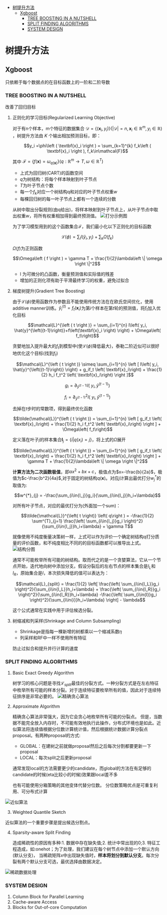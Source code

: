 - [树提升方法](#%e6%a0%91%e6%8f%90%e5%8d%87%e6%96%b9%e6%b3%95)
  - [Xgboost](#xgboost)
    - [TREE BOOSTING IN A NUTSHELL](#tree-boosting-in-a-nutshell)
    - [SPLIT FINDING ALGORITHMS](#split-finding-algorithms)
    - [SYSTEM DESIGN](#system-design)
# 树提升方法

## Xgboost

只依赖于每个数据点的在目标函数上的一阶和二阶导数

###   TREE BOOSTING IN A NUTSHELL

改善了回归目标
1. 正则化的学习目标(Regularized Learning Objective)

    对于有n个样本，m个特征的数据集合 $\mathcal{D} = \left \{ \left (  \textbf{x}_i,y_i \right ) \right \} \left ( \left | \mathcal{D}\right | = n,  \textbf{x}_i\in{\mathbb{R}^m}, y_i\in\mathbb{R}  \right )$ ，树提升方法由 $K$ 个输出相加预测目标，即：

    $$y_i =\phi\left ( \textbf{x}_i \right ) =  \sum_{k=1}^{k} f_k\left ( \textbf{x}_i \right ), f_k\in\mathcal{F}$$

    其中 $\mathcal{F}=\left \{  f\left ( \textbf{x} \right )  = \omega_{q\left( \textbf{x} \right)} \right \}\left ( q: {\mathbb{R}^m}  \rightarrow T,  \omega\in{\mathbb{R}^T} \right  )$
      * 上式为回归树(CART)的函数空间
      * $q$为树结构：将每个样本映射到叶子节点
      * $T$为叶子节点个数
      * 每一个$f_k$对应一个树结构q和对应的叶子节点权重$w$
      * 每棵回归树的每一叶子节点上都有一个连续的分数

   从树中取出分裂规则(由q给出)，将样本映射到叶子节点上，从叶子节点中取出权重$w$，将所有权重相加得到最终预测值。
   ![](/images/xgb_figure1.png "打分示例图")

   为了学习模型用到的这个函数集合$\mathcal{F}$，我们最小化以下正则化的目标函数

   $$\mathcal{L}\left ( \phi \right ) = \sum_{i}l\left ( \hat{y}_i, y_i \right )+\sum_{k}\Omega\left ( f_k \right ) $$

   $\Omega\left ( f \right )$为正则函数

   $$\Omega\left ( f \right ) = \gamma T + \frac{1}{2}\lambda\left \| \omega  \right \|^2$$

   * l 为可微分的凸函数，衡量预测值和实际值的残差
   * 增加的正则化项有助于平滑最终学习的权重，避免过拟合

2. 梯度树提升(Gradient Tree Boosting)

    由于$\mathcal{L}\left ( \phi \right )$使用函数作为参数且不能使用传统方法在在欧氏空间优化，使用additive manner训练。$\hat{y}^{\left( t \right)}_i=f_t\left( \textbf{x}_i \right)$为第$i$个样本在第$t$轮的预测值，将$f_t$加入优化目标

    $$\mathcal{L}^{\left ( t \right )} =  \sum_{i=1}^{n} l\left( y_i, \hat{y}^{\left({t-1}\right)}+f\left(\textbf{x}_i \right) \right) + \Omega\left( f_t\right)$$

    贪婪地加入提升最大的$f_t$到模型中(使$\mathcal{L}\left ( \phi \right )$降低最大)，泰勒二阶近似可以很好地优化这个目标(找到$f_t$)

    $$\mathcal{L}^{\left ( t \right )} \simeq \sum_{i=1}^{n} \left [ l\left( y_i, \hat{y}^{\left({t-1}\right)} \right)  + g_if_t \left( \textbf{x}_i\right) + \frac{1}{2} h_i f_t^2 \left( \textbf{x}_i\right) \right  ]$$

    $$g_i = \partial_{\hat{y}^{\left( t-1 \right)} } l\left(\ y_i, \hat{y}^{\left( t-1 \right)}\right)$$

    $$f_i = \partial^2_{\hat{y}^{\left( t-1 \right)} } l\left(\ y_i, \hat{y}^{\left( t-1 \right)}\right)$$

    去掉在$t$步时的常数项，得到最终优化函数

    $$\tilde{\mathcal{L}}^{\left ( t \right )} = \sum_{i=1}^{n} \left [ g_if_t \left( \textbf{x}_i\right) + \frac{1}{2} h_i f_t^2 \left( \textbf{x}_i\right) \right  ] + \Omega\left( f_t\right)$$

    定义落在叶子$j$的样本集合$\textbf{I}_j =\left\{ i | q \left( x_i \right) = j \right\}$，将上式的$\Omega$展开

    $$\tilde{\mathcal{L}}^{\left ( t \right )} = \sum_{i=1}^{n} \left [ g_if_t \left( \textbf{x}_i\right) + \frac{1}{2} h_i f_t^2 \left( \textbf{x}_i\right) \right  ] +  \gamma T + \frac{1}{2}\lambda\left \| \omega  \right \|^2$$

    **计算方法为二次函数极值**，即$ax^2+bx+c$，极值点为$x=-\frac{b}{2a}$，极值为$c-\frac{b^2}{4a}$,对于固定的树结构$q\left( \textbf{x} \right)$。对应$j$计算出最优打分$w^{*}_{j}$的取值为:

    $$w^{*}_{j} = -\frac{\sum_{i\in{I_j}}g_i}{\sum_{i\in{I_j}}h_i+\lambda}$$

    对所有叶子节点，对应的最优打分为(外面加一个sum)：

    $$\tilde{\mathcal{L}}^{\left( t \right)} \left( q\right ) = -\frac{1}{2} \sum^{T}_{j=1} \frac{\left( \sum_{i\in{I_j}}g_i \right)^2}{\sum_{i\in{I_j}}h_i+\lambda} + \gamma T$$

    就像使用不纯度衡量决策树一样，上式可以作为评价一个确定树结构$q$打分质量的评价函数，和不纯度相比不同的的目标函数都可以推导出上式。
    ![](/images/xgb_figure2.png "结构分图")

    通常不可能枚举所有可能的树结构。取而代之的是一个贪婪算法，它从一个节点开始，迭代地向树中添加分支。假设分裂后的左右节点的样本集合是$I_L$和$I_R$，原始集合是$I$，本次损失降低的值可以表达为：

    $$\mathcal{L}_{split} = \frac{1}{2} \left[ \frac{\left( \sum_{i\in{I_L}}g_i \right)^2}{\sum_{i\in{I_L}}h_i+\lambda} + \frac{\left( \sum_{i\in{I_R}}g_i \right)^2}{\sum_{i\in{I_R}}h_i+\lambda} -\frac{\left( \sum_{i\in{I}}g_i \right)^2}{\sum_{i\in{i}}h_i+\lambda} \right] - \lambda$$

    这个公式通常在实践中用于评估候选分裂。

3. 树缩减和列采样(Shrinkage and Column Subsampling)

    * Shrinkage是指每一棵新增的树都乘以一个缩减系数$\eta$
    * 列采样和RF中一样不使用所有特征

    防止过拟合和提升并行计算的速度


### SPLIT FINDING ALGORITHMS

1. Basic Exact Greedy Algorithm

    树学习的核心问题是寻找$\mathcal{L}_{split}$最佳的分裂方式。一种分裂方式是在左右特征中枚举所有可能的样本分裂。对于连续特征要枚举所有的值，因此对于连续特征排序是非常必要的。
  ![](/images/xgb_split1.png "精确贪心算法")
2. Approximate Algorithm

    精确贪心算法非常强大，因为它会贪心地枚举所有可能的分裂点。 但是，当数据不能完全放入内存时，不可能有效地执行此操作，分布式环境也是如此。近似算法将连续值根据分位数计算统计值，然后根据统计数据计算分裂点proposal。有两种proposal的方式:
    * GLOBAL：在建树之前就做proposal然后之后每次分割都要更新一下proposal
    * LOCAL：每次split之后更新proposal

    通常发现local的方法需要更少的candidate，而global的方法在有足够的candidate的时候(eta比较小的时候)效果跟local差不多

    也有可能使用分箱策略的其他变体代替分位数。 分位数策略优点是可重复利用、可分布式计算

 ![](/images/xgb_split2.png "近似算法")

3. Weighted Quantile Sketch

  近似算法的一个重要步骤是提出候选分割点。


4. Sparsity-aware Split Finding

    造成稀疏性的原因有多种:1. 数据中存在缺失值;2. 统计中常出现的0;3. 特征工程造成，如:onehot；为了处理，我们建议在每个树节点中添加一个默认方向(默认分支)， 当稀疏矩阵$x$中出现缺失值时，**样本将划分到默认分支**。每次分裂有两个默认分支可选，最优选择由数据决定。

![](/images/xgb_split2.png "稀疏数据处理")

###  SYSTEM DESIGN
  1. Column Block for Parallel Learning
  2. Cache-aware Access
  3. Blocks for Out-of-core Computation




